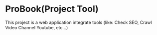 # ProBook(Project Tool)

This project is a web application integrate tools (like: Check SEO, Crawl Video Channel Youtube, etc...)


